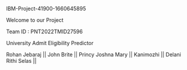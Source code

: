 IBM-Project-41900-1660645895

Welcome to our Project

Team ID : PNT2022TMID27596

University Admit Eligibility Predictor

Rohan Jebaraj || John Brite || Princy Joshna Mary || Kanimozhi || Delani Rithi Selas ||
